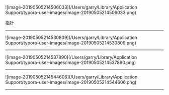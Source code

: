 

![image-20190505214506033](/Users/garry/Library/Application Support/typora-user-images/image-20190505214506033.png)

指针

----

![image-20190505214530809](/Users/garry/Library/Application Support/typora-user-images/image-20190505214530809.png)

----



![image-20190505214537890](/Users/garry/Library/Application Support/typora-user-images/image-20190505214537890.png)

----



![image-20190505214544606](/Users/garry/Library/Application Support/typora-user-images/image-20190505214544606.png)

----





